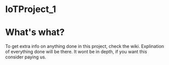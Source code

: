 # IoTProject_1

# What's what?
To get extra info on anything done in this project, check the wiki. Explination of everything done will be there. It wont be in depth, if you want this consider paying us.
